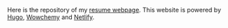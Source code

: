 Here is the repository of my [resume webpage](https://www.lambertmech.ir/).
This website is powered by [Hugo](https://github.com/gohugoio/hugo), [Wowchemy](https://wowchemy.com) and [Netlify](https://www.netlify.com/).
